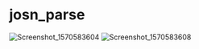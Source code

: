 # josn_parse

![Screenshot_1570583604](https://user-images.githubusercontent.com/33086068/66413923-3b004c00-e9ad-11e9-8500-6550a5b46f0c.png)
![Screenshot_1570583608](https://user-images.githubusercontent.com/33086068/66413924-3b004c00-e9ad-11e9-9dec-e9102e5d23b1.png)
